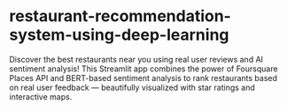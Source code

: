 # restaurant-recommendation-system-using-deep-learning
Discover the best restaurants near you using real user reviews and AI sentiment analysis!  This Streamlit app combines the power of Foursquare Places API and BERT-based sentiment analysis to rank restaurants based on real user feedback — beautifully visualized with star ratings and interactive maps.
